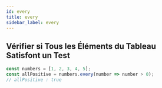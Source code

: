 ```yaml
---
id: every
title: every
sidebar_label: every
---
```


## Vérifier si Tous les Éléments du Tableau Satisfont un Test

```javascript
const numbers = [1, 2, 3, 4, 5];
const allPositive = numbers.every(number => number > 0);
// allPositive : true
```
